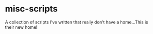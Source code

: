 misc-scripts
============

A collection of scripts I've written that really don't have a home...This is their new home!
